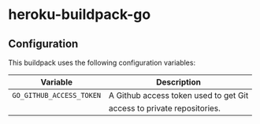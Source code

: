 
# heroku-buildpack-go

## Configuration

This buildpack uses the following configuration variables:

| Variable                 | Description                                |
| ------------------------ | -------------------------------------------|
| `GO_GITHUB_ACCESS_TOKEN` | A Github access token used to get Git      |
|                          | access to private repositories.            |
